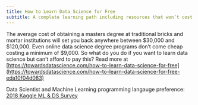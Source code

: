 ```yaml
---
title: How to Learn Data Science for Free 
subtitle: A complete learning path including resources that won’t cost you a fortune
---
```


The average cost of obtaining a masters degree at traditional bricks and mortar institutions will set you back anywhere between $30,000 and $120,000. Even online data science degree programs don’t come cheap costing a minimum of $9,000. So what do you do if you want to learn data science but can’t afford to pay this? Read more at [https://towardsdatascience.com/how-to-learn-data-science-for-free](https://towardsdatascience.com/how-to-learn-data-science-for-free-eda10f04d083)

Data Scientist and Machine Learning programming langauge preference: [2018 Kaggle ML & DS Survey](https://www.kaggle.com/sudhirnl7/data-science-survey-2018)
